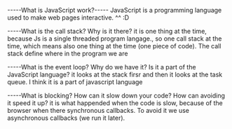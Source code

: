 -----What is JavaScript work?-----
JavaScript is a programming language used to make web pages interactive. ^^ :D





-----What is the call stack? Why is it there? 
it is one thing at the time, because Js is a single threaded program langage., so one call stack at the time, which means also one thing at the time (one piece of code). The call stack define where in the program we are




-----What is the event loop? Why do we have it? Is it a part of the JavaScript language?
it looks at the stack firsr and then it looks at the task queue. 
I think it is a part of javascript language



-----What is blocking? How can it slow down your code? How can avoiding it speed it up?
it is what happended when the code is slow, because of the browser when there synchronous callbacks. To avoid it we use asynchronous callbacks (we run it later).  
